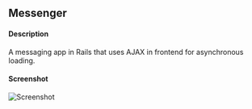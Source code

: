 ## Messenger

#### Description
A messaging app in Rails that uses AJAX in frontend for asynchronous loading.

#### Screenshot
![Screenshot](https://user-images.githubusercontent.com/125407887/221437013-7c9ccac1-ad15-4a08-817f-717f1650647c.png)
